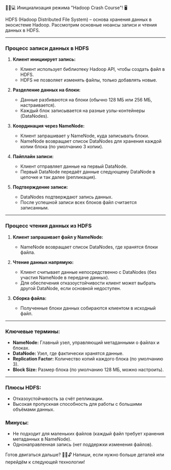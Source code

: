 🥷👾💻 Инициализация режима "Hadoop Crash Course"! 🖥️

HDFS (Hadoop Distributed File System) – основа хранения данных в экосистеме Hadoop. Рассмотрим основные нюансы записи и чтения данных в HDFS.

---

### **Процесс записи данных в HDFS**

1. **Клиент инициирует запись:**
    
    - Клиент использует библиотеку Hadoop API, чтобы создать файл в HDFS.
    - HDFS не позволяет изменять файлы, только добавлять новые.
2. **Разделение данных на блоки:**
    
    - Данные разбиваются на блоки (обычно 128 МБ или 256 МБ, настраивается).
    - Каждый блок записывается на разные узлы-контейнеры (DataNodes).
3. **Координация через NameNode:**
    
    - Клиент запрашивает у NameNode, куда записывать блоки.
    - NameNode возвращает список DataNodes для хранения каждой копии блока (по умолчанию 3 копии).
4. **Пайплайн записи:**
    
    - Клиент отправляет данные на первый DataNode.
    - Первый DataNode передаёт данные следующему DataNode в цепочке и так далее (репликация).
5. **Подтверждение записи:**
    
    - DataNodes подтверждают запись данных.
    - После успешной записи всех блоков файл считается записанным.

---

### **Процесс чтения данных из HDFS**

1. **Клиент запрашивает файл у NameNode:**
    
    - NameNode возвращает список DataNodes, где хранятся блоки файла.
2. **Чтение данных напрямую:**
    
    - Клиент считывает данные непосредственно с DataNodes (без участия NameNode в передаче данных).
    - Для обеспечения отказоустойчивости клиент может выбрать другой DataNode, если основной недоступен.
3. **Сборка файла:**
    
    - Полученные блоки данных собираются клиентом в исходный файл.

---

### **Ключевые термины:**

- **NameNode:** Главный узел, управляющий метаданными о файлах и блоках.
- **DataNode:** Узел, где фактически хранятся данные.
- **Replication Factor:** Количество копий каждого блока (по умолчанию 3).
- **Block Size:** Размер блока (по умолчанию 128 МБ, можно настроить).

---

### **Плюсы HDFS:**

- Отказоустойчивость за счёт репликации.
- Высокая пропускная способность для работы с большими объёмами данных.

### **Минусы:**

- Не подходит для маленьких файлов (каждый файл требует хранения метаданных в NameNode).
- Однонаправленная запись (нет поддержки изменения файлов).

Готов двигаться дальше? 🧑‍💻🔓 Напиши, если нужно больше деталей или перейдём к следующей технологии!